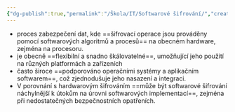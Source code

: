 ```yaml
---
{"dg-publish":true,"permalink":"/Škola/IT/Softwarové šifrování/","created":"2023-12-18T16:52:10.256+01:00","updated":"2024-03-13T18:07:29.209+01:00"}
---
```


- proces zabezpečení dat, kde ==šifrovací operace jsou prováděny pomocí softwarových algoritmů a procesů== na obecném hardware, zejména na procesoru.
- je obecně ==flexibilní a snadno škálovatelné==, umožňující jeho použití na různých platformách a zařízeních
- často široce ==podporováno operačními systémy a aplikačním softwarem==, což zjednodušuje jeho nasazení a integraci.
- V porovnání s hardwarovým šifrováním ==může být softwarové šifrování náchylnější k útokům na úrovni softwarových implementací==, zejména při nedostatečných bezpečnostních opatřeních.